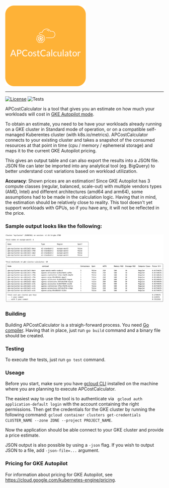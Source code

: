 ![APCostCalculator](assets/logo-apcc.png)
***
[![License](https://img.shields.io/badge/License-Apache_2.0-blue.svg)](https://opensource.org/licenses/Apache-2.0) ![Tests](https://github.com/NucleusEngineering/autopilot-cost-calculator/actions/workflows/test.yaml/badge.svg)

APCostCalculator is a tool that gives you an estimate on how much your workloads will cost in [GKE Autopilot mode](https://cloud.google.com/kubernetes-engine/docs/concepts/autopilot-overview). 

To obtain an estimate, you need to be have your workloads already running on a GKE cluster in Standard mode of operation, or on a compatible self-managed Kuberentes cluster (with k8s.io/metrics). APCostCalculator connects to your existing cluster and takes a snapshot of the consumed resources at that point in time (cpu / memory / ephemeral storage) and maps it to the current GKE Autopilot pricing. 

This gives an output table and can also export the results into a JSON file. JSON file can later be imported into any analytical tool (eg. BigQuery) to better understand cost variations based on workload utilization.

**Accuracy**: Shown prices are an estimation! Since GKE Autopilot has 3 compute classes (regular, balanced, scale-out) with multiple vendors types (AMD, Intel) and different architectures (amd64 and arm64), some assumptions had to be made in the calculation logic. Having that in mind, the estimation should be relatively close to reality. This tool doesn't yet support workloads with GPUs, so if you have any, it will not be reflected in the price.

### Sample output looks like the following:

![APCostCalculator-Console-Output](assets/sample-output.png)

### Building

Building APCostCalculator is a straigh-forward process. You need [Go compiler](https://go.dev/doc/install). Having that in place, just run `go build` command and a binary file should be created.

### Testing

To execute the tests, just run `go test` command.

### Useage

Before you start, make sure you have [gcloud CLI](https://cloud.google.com/sdk/docs/install) installed on the machine where you are planning to execute APCostCalculator.

The easiest way to use the tool is to authenticate via ` gcloud auth application-default login` with the account containing the right permissions. Then get the credentials for the GKE cluster by running the following command: `gcloud container clusters get-credentials CLUSTER_NAME --zone ZONE --project PROJECT_NAME`.

Now the application should be able connect to your GKE cluster and provide a price estimate.

JSON output is also possible by using a `-json` flag. If you wish to output JSON to a file, add `-json-file=...` argument.

### Pricing for GKE Autopilot

For information about pricing for GKE Autopilot, see https://cloud.google.com/kubernetes-engine/pricing.

